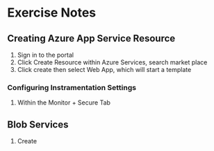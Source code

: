 # Exercise Notes

## Creating Azure App Service Resource

1. Sign in to the portal
2. Click Create Resource within Azure Services, search market place
3. Click create then select Web App, which will start a template

### Configuring Instramentation Settings

1. Within the Monitor + Secure Tab

## Blob Services

1. Create 
